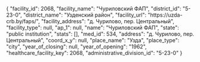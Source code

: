 {
    "facility_id": 2068,
    "facility_name": "Чуриловский ФАП",
    "district_id": "5-23-0",
    "district_name": "Узденский район",
    "facility_url": "https:\/\/uzda-crb.by\/faps\/",
    "facility_address": "д. Чурилово, пер. Центральный",
    "facility_type": null,
    "ap_1": null,
    "name": "Чуриловский ФАП",
    "state": "public institution",
    "stats": [],
    "med_id": 534,
    "address": "д. Чурилово, пер. Центральный",
    "coord_x_y": null,
    "place_name": "Узда",
    "place_type": "city",
    "year_of_closing": null,
    "year_of_opening": "1962",
    "healthcare_facility_key": 2068,
    "administrative_division_id": "5-23-0"
}